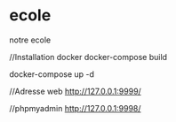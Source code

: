 # ecole
notre ecole

//Installation docker
docker-compose build

docker-compose up -d

//Adresse web
http://127.0.0.1:9999/

//phpmyadmin
http://127.0.0.1:9998/

